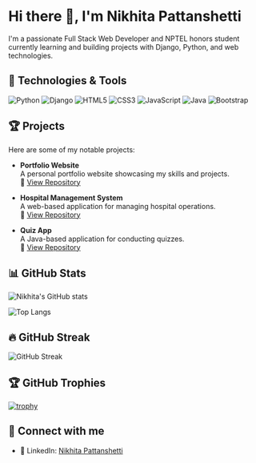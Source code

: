 # Hi there 👋, I'm Nikhita Pattanshetti

I'm a passionate Full Stack Web Developer and NPTEL honors student currently learning and building projects with Django, Python, and web technologies.

## 🔧 Technologies & Tools
![Python](https://img.shields.io/badge/-Python-3776AB?style=flat&logo=python&logoColor=white)
![Django](https://img.shields.io/badge/-Django-092E20?style=flat&logo=django&logoColor=white)
![HTML5](https://img.shields.io/badge/-HTML5-E34F26?style=flat&logo=html5&logoColor=white)
![CSS3](https://img.shields.io/badge/-CSS3-1572B6?style=flat&logo=css3)
![JavaScript](https://img.shields.io/badge/-JavaScript-F7DF1E?style=flat&logo=javascript&logoColor=black)
![Java](https://img.shields.io/badge/-Java-007396?style=flat&logo=java&logoColor=white)
![Bootstrap](https://img.shields.io/badge/-Bootstrap-563D7C?style=flat&logo=bootstrap)

## 🏆 Projects

Here are some of my notable projects:

- **Portfolio Website**  
  A personal portfolio website showcasing my skills and projects.  
  🔗 [View Repository](https://github.com/Nikhhh14/Portfolio)

- **Hospital Management System**  
  A web-based application for managing hospital operations.  
  🔗 [View Repository](https://github.com/Nikhhh14/Hospital-Management-System)

- **Quiz App**  
  A Java-based application for conducting quizzes.  
  🔗 [View Repository](https://github.com/Nikhhh14/Quiz-App)

## 📊 GitHub Stats

![Nikhita's GitHub stats](https://github-readme-stats.vercel.app/api?username=Nikhhh14&show_icons=true&theme=radical)

![Top Langs](https://github-readme-stats.vercel.app/api/top-langs/?username=Nikhhh14&layout=compact&theme=radical)

## 🔥 GitHub Streak

![GitHub Streak](https://streak-stats.demolab.com?user=Nikhhh14&theme=radical&date_format=M%20j%5B%2C%20Y%5D)

## 🏆 GitHub Trophies

[![trophy](https://github-profile-trophy.vercel.app/?username=Nikhhh14&theme=radical&margin-w=10&no-frame=true)](https://github.com/ryo-ma/github-profile-trophy)

## 🔗 Connect with me

- 💼 LinkedIn: [Nikhita Pattanshetti](https://www.linkedin.com/in/nikhita-pattanshetti-03827127b)
